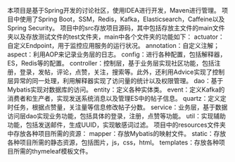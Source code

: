 本项目是基于Spring开发的讨论社区，使用IDEA进行开发，Maven进行管理。
项目中使用了Spring Boot，SSM，Redis，Kafka，Elasticsearch，Caffeine以及Spring Security。
项目中的src存放项目源码，其中包括存放主文件的main文件夹以及存放测试文件的test文件夹，main中各个文件夹的功能如下：
actuator：自定义Endpoint，用于监控应用服务的运行状况。
annotation：自定义注解；
aspect：利用AOP来记录业务层的日志。
config：进行各种配置，包括解释器，ES，Redis等的配置。
controller：控制层，基于业务层实现社区功能，包括注册，登录，发帖，评论，点赞，关注，搜索等。此外，还利用Advice实现了控制层异常的同一处理，利用解释器实现了访问量的统计以及权限管理。
dao：基于Mybatis实现对数据库的访问。
entity：定义各种实体类。
event：定义Kafka的消费者和生产者，实现发送系统消息以及管理ES中的帖子信息。
quartz：定义定时任务，根据点赞量，关注量等信息修改帖子分数。
service：业务层，基于数据访问层dao实现业务功能，包括具体的登录，注册，点赞等功能。
util：实现辅助功能，包括发送邮件，生成UUID，实现敏感词过滤。
项目中的resources文件夹中存放各种项目所需的资源：
mapper：存放Mybatis的映射文件。
static：存放各种项目所需的静态资源，包括图片，js，css，html。
templates：存放各种项目所需的thymeleaf模板文件。



